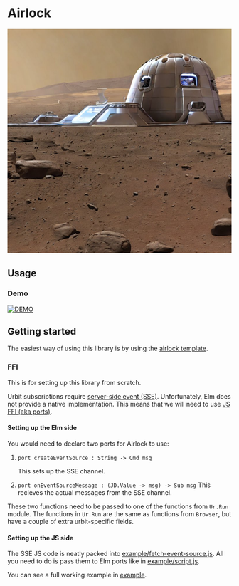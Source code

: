 # Airlock

![](res/airlock.jpeg)

## Usage

### Demo

[![DEMO](https://img.youtube.com/vi/tynCzifvIzE/0.jpg)](https://www.youtube.com/watch?v=tynCzifvIzE)


## Getting started

The easiest way of using this library is by using the [airlock template](https://github.com/ilyakooo0/airlock-template).

### FFI

This is for setting up this library from scratch.

Urbit subscriptions require [server-side event (SSE)](https://developer.mozilla.org/en-US/docs/Web/API/Server-sent_events).
Unfortunately, Elm does not provide a native implementation.
This means that we will need to use [JS FFI (aka ports)](https://guide.elm-lang.org/interop/ports.html).

#### Setting up the Elm side

You would need to declare two ports for Airlock to use:

1. `port createEventSource : String -> Cmd msg`

	 This sets up the SSE channel.
2. `port onEventSourceMessage : (JD.Value -> msg) -> Sub msg`
	 This recieves the actual messages from the SSE channel.

These two functions need to be passed to one of the functions from `Ur.Run` module. 
The functions in `Ur.Run` are the same as functions from `Browser`, but have a couple of extra urbit-specific fields.

#### Setting up the JS side

The SSE JS code is neatly packed into [example/fetch-event-source.js](example/fetch-event-source.js). 
All you need to do is pass them to Elm ports like in [example/script.js](example/script.js).

You can see a full working example in [example](example).

